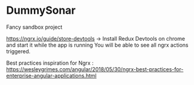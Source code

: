# DummySonar
Fancy sandbox project

https://ngrx.io/guide/store-devtools -> Install Redux Devtools on chrome and start it while the app is running
You will be able to see all ngrx actions triggered.

Best practices inspiration for Ngrx : https://wesleygrimes.com/angular/2018/05/30/ngrx-best-practices-for-enterprise-angular-applications.html
